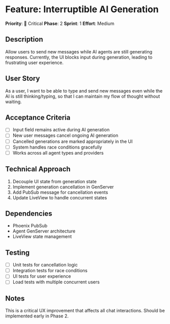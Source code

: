 # Feature: Interruptible AI Generation

**Priority**: 🔴 Critical
**Phase**: 2
**Sprint**: 1
**Effort**: Medium

## Description

Allow users to send new messages while AI agents are still generating responses. Currently, the UI blocks input during generation, leading to frustrating user experience.

## User Story

As a user, I want to be able to type and send new messages even while the AI is still thinking/typing, so that I can maintain my flow of thought without waiting.

## Acceptance Criteria

- [ ] Input field remains active during AI generation
- [ ] New user messages cancel ongoing AI generation
- [ ] Cancelled generations are marked appropriately in the UI
- [ ] System handles race conditions gracefully
- [ ] Works across all agent types and providers

## Technical Approach

1. Decouple UI state from generation state
2. Implement generation cancellation in GenServer
3. Add PubSub message for cancellation events
4. Update LiveView to handle concurrent states

## Dependencies

- Phoenix PubSub
- Agent GenServer architecture
- LiveView state management

## Testing

- [ ] Unit tests for cancellation logic
- [ ] Integration tests for race conditions
- [ ] UI tests for user experience
- [ ] Load tests with multiple concurrent users

## Notes

This is a critical UX improvement that affects all chat interactions. Should be implemented early in Phase 2.